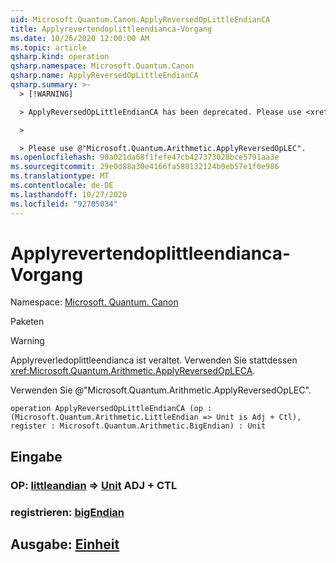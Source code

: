 ```yaml
---
uid: Microsoft.Quantum.Canon.ApplyReversedOpLittleEndianCA
title: Applyrevertendoplittleendianca-Vorgang
ms.date: 10/26/2020 12:00:00 AM
ms.topic: article
qsharp.kind: operation
qsharp.namespace: Microsoft.Quantum.Canon
qsharp.name: ApplyReversedOpLittleEndianCA
qsharp.summary: >-
  > [!WARNING]

  > ApplyReversedOpLittleEndianCA has been deprecated. Please use <xref:Microsoft.Quantum.Arithmetic.ApplyReversedOpLECA> instead.

  >

  > Please use @"Microsoft.Quantum.Arithmetic.ApplyReversedOpLEC".
ms.openlocfilehash: 90a021da68f1fefe47cb427373028bce5791aa3e
ms.sourcegitcommit: 29e0d88a30e4166fa580132124b0eb57e1f0e986
ms.translationtype: MT
ms.contentlocale: de-DE
ms.lasthandoff: 10/27/2020
ms.locfileid: "92705034"
---
```

# <a name="applyreversedoplittleendianca-operation"></a>Applyrevertendoplittleendianca-Vorgang

Namespace: [Microsoft. Quantum. Canon](xref:Microsoft.Quantum.Canon)

Paketen [](https://nuget.org/packages/)


> [!WARNING]
> Applyreverledoplittleendianca ist veraltet. Verwenden Sie stattdessen <xref:Microsoft.Quantum.Arithmetic.ApplyReversedOpLECA>.
>
> Verwenden Sie @"Microsoft.Quantum.Arithmetic.ApplyReversedOpLEC".



```qsharp
operation ApplyReversedOpLittleEndianCA (op : (Microsoft.Quantum.Arithmetic.LittleEndian => Unit is Adj + Ctl), register : Microsoft.Quantum.Arithmetic.BigEndian) : Unit
```


## <a name="input"></a>Eingabe

### <a name="op--littleendian--unit-adj--ctl"></a>OP: [littleandian](xref:Microsoft.Quantum.Arithmetic.LittleEndian) => [Unit](xref:microsoft.quantum.lang-ref.unit) ADJ + CTL




### <a name="register--bigendian"></a>registrieren: [bigEndian](xref:Microsoft.Quantum.Arithmetic.BigEndian)





## <a name="output--unit"></a>Ausgabe: [Einheit](xref:microsoft.quantum.lang-ref.unit)

